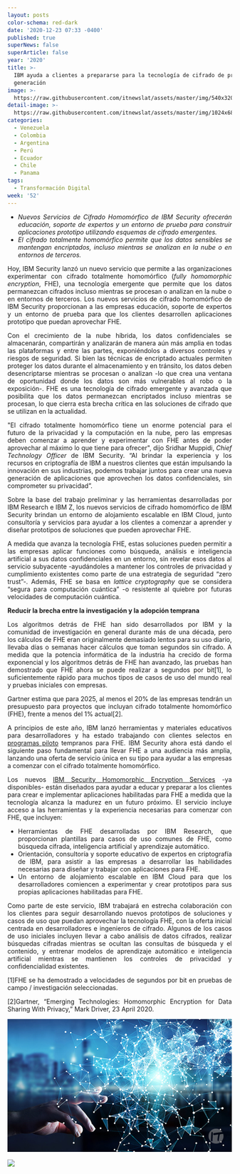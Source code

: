 ```yaml
---
layout: posts
color-schema: red-dark
date: '2020-12-23 07:33 -0400'
published: true
superNews: false
superArticle: false
year: '2020'
title: >-
  IBM ayuda a clientes a prepararse para la tecnología de cifrado de próxima
  generación
image: >-
  https://raw.githubusercontent.com/itnewslat/assets/master/img/540x320/Datos-Transformacion-Digital-p.jpg
detail-image: >-
  https://raw.githubusercontent.com/itnewslat/assets/master/img/1024x680/Datos-Transformacion-Digital-g.jpg
categories:
  - Venezuela
  - Colombia
  - Argentina
  - Perú
  - Ecuador
  - Chile
  - Panama
tags:
  - Transformación Digital
week: '52'
---
```

<ul style="text-align: justify;">
	<li><em>Nuevos Servicios de Cifrado Homomórfico de IBM Security ofrecerán educación, soporte de expertos y un entorno de prueba para construir aplicaciones prototipo utilizando esquemas de cifrado emergentes.</em></li>
	<li><em>El cifrado totalmente homomórfico permite que los datos sensibles se mantengan encriptados, incluso mientras se analizan en la nube o en entornos de terceros.</em></li>
</ul>
<p style="text-align: justify;">Hoy, IBM  Security lanzó un nuevo servicio que permite a las organizaciones experimentar con cifrado totalmente homomórfico (<em>fully homomorphic encryption</em>, FHE), una tecnología emergente que permite que los datos permanezcan cifrados incluso mientras se procesan o analizan en la nube o en entornos de terceros. Los nuevos servicios de cifrado homomórfico de IBM Security proporcionan a las empresas educación, soporte de expertos y un entorno de prueba para que los clientes desarrollen aplicaciones prototipo que puedan aprovechar FHE.</p>
<p style="text-align: justify;">Con el crecimiento de la nube híbrida, los datos confidenciales se almacenarán, compartirán y analizarán de manera aún más amplia en todas las plataformas y entre las partes, exponiéndolos a diversos controles y riesgos de seguridad. Si bien las técnicas de encriptado actuales permiten proteger los datos durante el almacenamiento y en tránsito, los datos deben desencriptarse mientras se procesan o analizan -lo que crea una ventana de oportunidad donde los datos son más vulnerables al robo o la exposición-. FHE es una tecnología de cifrado emergente y avanzada que posibilita que los datos permanezcan encriptados incluso mientras se procesan, lo que cierra esta brecha crítica en las soluciones de cifrado que se utilizan en la actualidad.</p>
<p style="text-align: justify;">"El cifrado totalmente homomórfico tiene un enorme potencial para el futuro de la privacidad y la computación en la nube, pero las empresas deben comenzar a aprender y experimentar con FHE antes de poder aprovechar al máximo lo que tiene para ofrecer", dijo Sridhar Muppidi, <em>Chief Technology Officer </em>de IBM Security. “Al brindar la experiencia y los recursos en criptografía de IBM a nuestros clientes que están impulsando la innovación en sus industrias, podemos trabajar juntos para crear una nueva generación de aplicaciones que aprovechen los datos confidenciales, sin comprometer su privacidad”.</p>
<p style="text-align: justify;">Sobre la base del trabajo preliminar y las herramientas desarrolladas por IBM Research e IBM Z, los nuevos servicios de cifrado homomórfico de IBM Security brindan un entorno de alojamiento escalable en IBM Cloud, junto consultoría y servicios para ayudar a los clientes a comenzar a aprender y diseñar prototipos de soluciones que pueden aprovechar FHE.</p>
<p style="text-align: justify;">A medida que avanza la tecnología FHE, estas soluciones pueden permitir a las empresas aplicar funciones como búsqueda, análisis e inteligencia artificial a sus datos confidenciales en un entorno, sin revelar esos datos al servicio subyacente -ayudándoles a mantener los controles de privacidad y cumplimiento existentes como parte de una estrategia de seguridad “zero trust”-. Además, FHE se basa en <em>lattice cryptography</em> que se considera “segura para computación cuántica” -o resistente al quiebre por futuras velocidades de computación cuántica.</p>
<p style="text-align: justify;"><strong>Reducir la brecha entre la investigación y la adopción temprana</strong></p>
<p style="text-align: justify;">Los algoritmos detrás de FHE han sido desarrollados por IBM y la comunidad de investigación en general durante más de una década, pero los cálculos de FHE eran originalmente demasiado lentos para su uso diario, llevaba días o semanas hacer cálculos que toman segundos sin cifrado. A medida que la potencia informática de la industria ha crecido de forma exponencial y los algoritmos detrás de FHE han avanzado, las pruebas han demostrado que FHE ahora se puede realizar a segundos por bit[1], lo suficientemente rápido para muchos tipos de casos de uso del mundo real y pruebas iniciales con empresas.</p>
<p style="text-align: justify;">Gartner estima que para 2025, al menos el 20% de las empresas tendrán un presupuesto para proyectos que incluyan cifrado totalmente homomórfico (FHE), frente a menos del 1% actual[2].</p>
<p style="text-align: justify;">A principios de este año, IBM lanzó herramientas y materiales educativos para desarrolladores y ha estado trabajando con clientes selectos en <a href="https://ibm-research.medium.com/top-brazilian-bank-pilots-privacy-encryption-quantum-computers-cant-break-92ed2695bf14">programas piloto</a> tempranos para FHE. IBM Security ahora está dando el siguiente paso fundamental para llevar FHE a una audiencia más amplia, lanzando una oferta de servicio única en su tipo para ayudar a las empresas a comenzar con el cifrado totalmente homomórfico.</p>
<p style="text-align: justify;">Los nuevos <a href="http://ibm.com/security/services/homomorphic-encryption">IBM Security Homomorphic Encryption Services</a> -ya disponibles- están diseñados para ayudar a educar y preparar a los clientes para crear e implementar aplicaciones habilitadas para FHE a medida que la tecnología alcanza la madurez en un futuro próximo. El servicio incluye acceso a las herramientas y la experiencia necesarias para comenzar con FHE, que incluyen:</p>

<ul style="text-align: justify;">
	<li>Herramientas de FHE desarrolladas por IBM Research, que proporcionan plantillas para casos de uso comunes de FHE, como búsqueda cifrada, inteligencia artificial y aprendizaje automático.</li>
	<li>Orientación, consultoría y soporte educativo de expertos en criptografía de IBM, para asistir a las empresas a desarrollar las habilidades necesarias para diseñar y trabajar con aplicaciones para FHE.</li>
	<li>Un entorno de alojamiento escalable en IBM Cloud para que los desarrolladores comiencen a experimentar y crear prototipos para sus propias aplicaciones habilitadas para FHE.</li>
</ul>
<p style="text-align: justify;">Como parte de este servicio, IBM trabajará en estrecha colaboración con los clientes para seguir desarrollando nuevos prototipos de soluciones y casos de uso que puedan aprovechar la tecnología FHE, con la oferta inicial centrada en desarrolladores e ingenieros de cifrado. Algunos de los casos de uso iniciales incluyen llevar a cabo análisis de datos cifrados, realizar búsquedas cifradas mientras se ocultan las consultas de búsqueda y el contenido, y entrenar modelos de aprendizaje automático e inteligencia artificial mientras se mantienen los controles de privacidad y confidencialidad existentes.</p>
<p style="text-align: justify;">[1]FHE se ha demostrado a velocidades de segundos por bit en pruebas de campo / investigación seleccionadas.</p>
<p style="text-align: justify;">[2]Gartner, “Emerging Technologies: Homomorphic Encryption for Data Sharing With Privacy,” Mark Driver, 23 April 2020.</p>

![](https://raw.githubusercontent.com/itnewslat/assets/master/img/540x320/Datos-Transformacion-Digital-p.jpg)

<img src="https://tracker.metricool.com/c3po.jpg?hash=56f88a41e39ab42c063cc51676587a04"/>